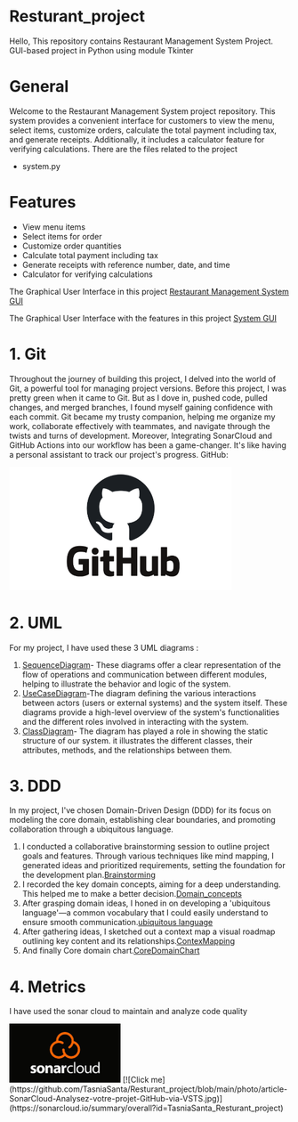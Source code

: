 # Resturant_project
Hello, This repository contains Restaurant Management System Project. GUI-based project in Python using module Tkinter

# General
Welcome to the Restaurant Management System project repository. This system provides a convenient interface for customers to view the menu, select items, customize orders, calculate the total payment including tax, and generate receipts. Additionally, it includes a calculator feature for verifying calculations. There are the files related to the project
- system.py
# Features
- View menu items
- Select items for order
- Customize order quantities
- Calculate total payment including tax
- Generate receipts with reference number, date, and time
- Calculator for verifying calculations

The Graphical User Interface in this project [Restaurant Management System GUI](https://github.com/TasniaSanta/Resturant_project/blob/main/Gui_screenshort.png)
<!--[![GUI](https://github.com/TasniaSanta/Resturant_project/blob/main/Gui_screenshort.png)]-->
<!--[![Restaurant Management System GUI](Gui_screenshort.png)]-->

<!--[![Restaurant Management System GUI](Gui_screenshort.png)](https://github.com/TasniaSanta/Resturant_project/blob/main/Gui_screenshort.png)-->

The Graphical User Interface with the features in this project [System GUI](https://github.com/TasniaSanta/Resturant_project/blob/main/Gui_screenshort_total.png)

# 1. Git
Throughout the journey of building this project, I delved into the world of Git, a powerful tool for managing project versions. Before this project, I was pretty green when it came to Git. But as I dove in, pushed code, pulled changes, and merged branches, I found myself gaining confidence with each commit. Git became my trusty companion, helping me organize my work, collaborate effectively with teammates, and navigate through the twists and turns of development. Moreover, Integrating SonarCloud and GitHub Actions into our workflow has been a game-changer. It's like having a personal assistant to track our project's progress.
GitHub: 
<!--![alt text](https://github.com/TasniaSanta/Resturant_project/blob/main/photo/imageGitHub.png)-->
<img src="https://github.com/TasniaSanta/Resturant_project/blob/main/photo/imageGitHub.png" alt="alt text" width="400"/>

# 2. UML
For my project, I have used these 3 UML diagrams :
1. [SequenceDiagram](https://github.com/TasniaSanta/Resturant_project/blob/main/UMLDiagram/SequenceDiagram.png)- These diagrams offer a clear representation of the flow of operations and communication between different modules, helping to illustrate the behavior and logic of the system.
2. [UseCaseDiagram](https://github.com/TasniaSanta/Resturant_project/blob/main/UMLDiagram/UseCaseRMDiagram.png)-The diagram defining the various interactions between actors (users or external systems) and the system itself. These diagrams provide a high-level overview of the system's functionalities and the different roles involved in interacting with the system.
3. [ClassDiagram](https://github.com/TasniaSanta/Resturant_project/blob/main/UMLDiagram/classDiagramupdate.png)- The diagram has played a role in showing the static structure of our system. it illustrates the different classes, their attributes, methods, and the relationships between them.
   
# 3. DDD
In my project, I've chosen Domain-Driven Design (DDD) for its focus on modeling the core domain, establishing clear boundaries, and promoting collaboration through a ubiquitous language.
1. I conducted a collaborative brainstorming session to outline project goals and features. Through various techniques like mind mapping, I generated ideas and prioritized requirements, setting the foundation for the development plan.[Brainstorming](https://github.com/TasniaSanta/Resturant_project/blob/main/DDD/BrainstormingFirststep.png)
2. I recorded the key domain concepts, aiming for a deep understanding. This helped me to make a better decision.[Domain_concepts](https://github.com/TasniaSanta/Resturant_project/blob/main/DDD/domainidea.png)
3. After grasping domain ideas, I honed in on developing a 'ubiquitous language'—a common vocabulary that I could easily understand to ensure smooth communication.[ubiquitous language](https://github.com/TasniaSanta/Resturant_project/blob/main/DDD/domainUbiquitous%20Language.png)
4. After gathering ideas, I sketched out a context map a visual roadmap outlining key content and its relationships.[ContexMapping](https://github.com/TasniaSanta/Resturant_project/blob/main/DDD/ContexMapping.png)
5. And finally Core domain chart.[CoreDomainChart](https://github.com/TasniaSanta/Resturant_project/blob/main/DDD/CoreDomainChart.png)

# 4. Metrics
I have used the sonar cloud to maintain and analyze code quality

<img src="https://github.com/TasniaSanta/Resturant_project/blob/main/photo/article-SonarCloud-Analysez-votre-projet-GitHub-via-VSTS.jpg" alt="alt text" width="200"/>
[![Click me](https://github.com/TasniaSanta/Resturant_project/blob/main/photo/article-SonarCloud-Analysez-votre-projet-GitHub-via-VSTS.jpg)](https://sonarcloud.io/summary/overall?id=TasniaSanta_Resturant_project)



